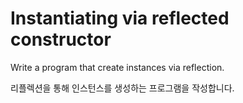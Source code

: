 # Instantiating via reflected constructor

Write a program that create instances via reflection.

리플렉션을 통해 인스턴스를 생성하는 프로그램을 작성합니다.
